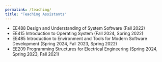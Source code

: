 ```yaml
---
permalink: /teaching/
title: "Teaching Assistants"
---
```

- EE488 Design and Understanding of System Software (Fall 2022)
- EE415 Introduction to Operating System (Fall 2024, Spring 2022)
- EE485 Introduction to Environment and Tools for Modern Software Development (Spring 2024, Fall 2023, Spring 2022)
- EE209 Programming Structures for Electrical Engineering (Spring 2024, Spring 2023, Fall 2021)
